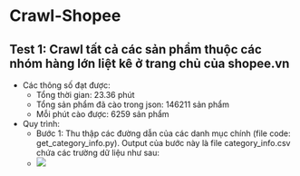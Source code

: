 # Crawl-Shopee
## Test 1:  Crawl tất cả các sản phẩm thuộc các nhóm hàng lớn liệt kê ở trang chủ của shopee.vn
- Các thông số đạt được:
    - Tổng thời gian: 23.36 phút
    - Tổng sản phẩm đã cào trong json: 146211 sản phẩm
    - Mỗi phút cào được: 6259 sản phẩm
- Quy trình:
    - Bước 1: Thu thập các đường dẫn của các danh mục chính (file code: get_category_info.py). Output của bước này là file category_info.csv chứa các trường dữ liệu như sau:
    - <img src="[//s.imgur.com/min/embed.js](https://i.imgur.com/cSNLjoW.png)https://i.imgur.com/cSNLjoW.png">
